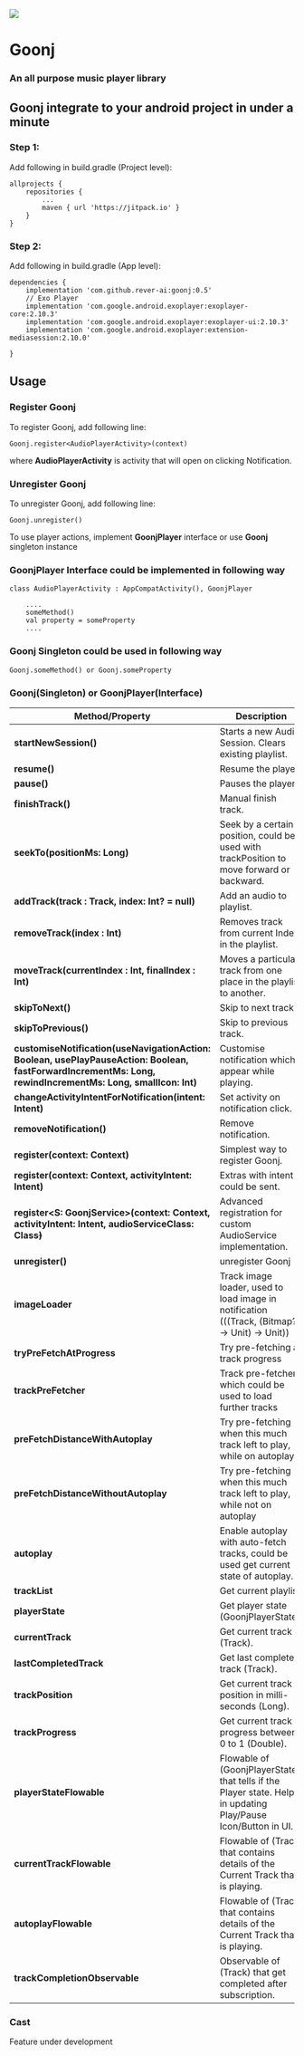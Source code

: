 [![](https://jitpack.io/v/rever-ai/goonj.svg)](https://jitpack.io/#rever-ai/goonj)

# Goonj 
### An all purpose music player library

## Goonj integrate to your android project in under a minute
### Step 1:
Add following in build.gradle (Project level):
```
allprojects {
	repositories {
		...
		maven { url 'https://jitpack.io' }
	}
} 
````

### Step 2: 
Add following in build.gradle (App level):
```
dependencies {
	implementation 'com.github.rever-ai:goonj:0.5'
	// Exo Player
    implementation 'com.google.android.exoplayer:exoplayer-core:2.10.3'
    implementation 'com.google.android.exoplayer:exoplayer-ui:2.10.3'
    implementation 'com.google.android.exoplayer:extension-mediasession:2.10.0'

}
```

## Usage
### Register Goonj
To register Goonj, add following line:
```
Goonj.register<AudioPlayerActivity>(context)
````
where __AudioPlayerActivity__ is activity that will open on clicking Notification.

### Unregister Goonj
To unregister Goonj, add following line:
```
Goonj.unregister()
```

To use player actions, implement __GoonjPlayer__ interface or use __Goonj__ singleton instance

### GoonjPlayer Interface could be implemented in following way
```
class AudioPlayerActivity : AppCompatActivity(), GoonjPlayer

    ....
    someMethod()
    val property = someProperty
    ....

```

### Goonj Singleton could be used in following way
```
Goonj.someMethod() or Goonj.someProperty
```

### Goonj(Singleton) or GoonjPlayer(Interface)
| Method/Property | Description |
| -------| ----------- |
|__startNewSession()__|Starts a new Audio Session. Clears existing playlist.|
|__resume()__| Resume the player.|
|__pause()__| Pauses the player.|
|__finishTrack()__|Manual finish track.|
|__seekTo(positionMs: Long)__|Seek by a certain position, could be used with trackPosition to move forward or backward.|
|__addTrack(track : Track, index: Int? = null)__| Add an audio to playlist.|
|__removeTrack(index : Int)__|Removes track from current Index in the playlist.|
|__moveTrack(currentIndex : Int, finalIndex : Int)__|Moves a particular track from one place in the playlist to another.|
|__skipToNext()__|Skip to next track.|
|__skipToPrevious()__|Skip to previous track.|
|__customiseNotification(useNavigationAction: Boolean, usePlayPauseAction: Boolean, fastForwardIncrementMs: Long, rewindIncrementMs: Long, smallIcon: Int)__|Customise notification which appear while playing.|
|__changeActivityIntentForNotification(intent: Intent)__|Set activity on notification click.|
|__removeNotification()__|Remove notification.|
|__register<ActivityType>(context: Context)__|Simplest way to register Goonj.|
|__register(context: Context, activityIntent: Intent)__|Extras with intent could be sent.|
|__register<S: GoonjService>(context: Context, activityIntent: Intent, audioServiceClass: Class<S>)__|Advanced registration for custom AudioService implementation.|
|__unregister()__|unregister Goonj|
|__imageLoader__|Track image loader, used to load image in notification (((Track, (Bitmap?) -> Unit) -> Unit))|
|__tryPreFetchAtProgress__|Try pre-fetching at track progress|
|__trackPreFetcher__|Track pre-fetcher, which could be used to load further tracks|
|__preFetchDistanceWithAutoplay__|Try pre-fetching when this much track left to play, while on autoplay|
|__preFetchDistanceWithoutAutoplay__|Try pre-fetching when this much track left to play, while not on autoplay|
|__autoplay__|Enable autoplay with auto-fetch tracks, could be used get current state of autoplay.|
|__trackList__|Get current playlist.|
|__playerState__|Get player state (GoonjPlayerState).|
|__currentTrack__|Get current track (Track).|
|__lastCompletedTrack__|Get last completed track (Track).|
|__trackPosition__|Get current track position in milli-seconds (Long).|
|__trackProgress__|Get current track progress between 0 to 1 (Double).|
|__playerStateFlowable__|Flowable of (GoonjPlayerState) that tells if the Player state. Helps in updating Play/Pause Icon/Button in UI.|
|__currentTrackFlowable__|Flowable of (Track) that contains details of the Current Track that is playing.|
|__autoplayFlowable__|Flowable of (Track) that contains details of the Current Track that is playing.|
|__trackCompletionObservable__|Observable of (Track) that get completed after subscription.|


### Cast
Feature under development
